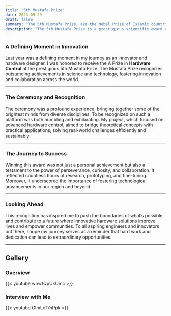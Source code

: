 ```yaml
---
title: "5th Mustafa Prize"
date: 2023-09-29
draft: false
summary: "The 5th Mustafa Prize, aka the Nobel Prize of Islamic countries."
description: "The 5th Mustafa Prize is a prestigious scientific award recognizing groundbreaking achievements in the fields of science and technology. Honoring innovators and researchers from the Islamic world, the Mustafa Prize celebrates excellence in various disciplines including medicine, nanotechnology, and engineering. Discover the impact of this esteemed award and its role in promoting scientific advancements and innovation across the globe."
---
```



### A Defining Moment in Innovation

Last year was a defining moment in my journey as an innovator and hardware designer. I was honored to receive the A Prize in **Hardware Control** at the prestigious 5th Mustafa Prize. The Mustafa Prize recognizes outstanding achievements in science and technology, fostering innovation and collaboration across the world.

---

### The Ceremony and Recognition

The ceremony was a profound experience, bringing together some of the brightest minds from diverse disciplines. To be recognized on such a platform was both humbling and exhilarating. My project, which focused on advanced hardware control, aimed to bridge theoretical concepts with practical applications, solving real-world challenges efficiently and sustainably.

---

### The Journey to Success

Winning this award was not just a personal achievement but also a testament to the power of perseverance, curiosity, and collaboration. It reflected countless hours of research, prototyping, and fine-tuning. Moreover, it underscored the importance of fostering technological advancements in our region and beyond.

---

### Looking Ahead

This recognition has inspired me to push the boundaries of what’s possible and contribute to a future where innovative hardware solutions improve lives and empower communities. To all aspiring engineers and innovators out there, I hope my journey serves as a reminder that hard work and dedication can lead to extraordinary opportunities.

---

## Gallery

### Overview
{{< youtube wnwfQpUkUmc >}}

### Interview with Me
{{< youtube GImLxT7nPpk >}}
